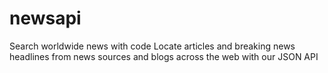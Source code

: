 # newsapi
Search worldwide news with code
Locate articles and breaking news headlines from news sources and blogs across the web with our JSON API
